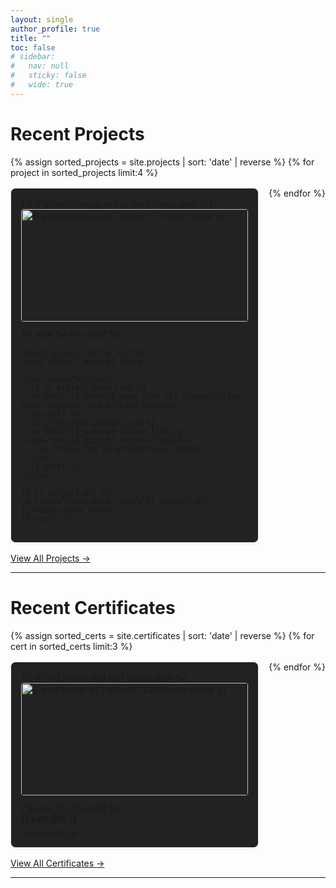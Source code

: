 ```yaml
---
layout: single
author_profile: true
title: ""
toc: false
# sidebar:
#   nav: null
#   sticky: false
#   wide: true 
---
```


<style>
/* .cards-grid {
  display: flex;
  flex-wrap: wrap;
  gap: 1.5rem;
  margin: 1.5rem 0;
} */

.cards-grid {
  display: flex;
  flex-wrap: wrap;
  gap: 1rem;
  margin: 1rem 0;
  justify-content: space-between;
}

/* .card {
  background: #222;
  border: 1px solid #eee;
  border-radius: 0.5rem;
  box-shadow: 0 2px 4px rgba(0,0,0,0.06);
  padding: 1rem;
  width: 100%;
  max-width: 290px;
  box-sizing: border-box;
  transition: transform 0.2s ease;
  display: flex;
  flex-direction: column;
} */

.card {
  background: #222;
  border: 1px solid #eee;
  border-radius: 0.5rem;
  box-shadow: 0 2px 4px rgba(0,0,0,0.06);
  padding: 1rem;
  flex: 1 1 280px;
  min-width: 240px;
  max-width: 1fr;
  box-sizing: border-box;
  transition: transform 0.2s ease;
  display: flex;
  flex-direction: column;
  justify-content: space-between;
}

.card:hover {
  transform: translateY(-4px);
}
.card img {
  width: 100%;
  height: 180px;
  object-fit: cover;
  border-radius: 0.25rem;
  margin-bottom: 0.75rem;
}
.card h3 {
  margin-top: 0;
  margin-bottom: 0.5rem;
  /* font-size: 1.1rem; */
  font-size: 0.85rem;
}
.card p {
  margin: 0;
  flex-grow: 1;
  font-size: 0.70rem;
}

/* .card .buttons {
  display: flex;
  gap: 0.5rem;
  margin-bottom: 0.75rem;
  margin-top: 0.75rem;
  flex-wrap: wrap;
} */
.card .buttons {
  display: flex;
  gap: 0.5rem;
  flex-wrap: wrap;
  margin-bottom: 0.75rem;
  justify-content: flex-start;
}
.card .button-demo,
.card .button-github {
  flex: 1 1 auto;
  max-width: calc(50% - 0.25rem);
  text-align: center;
  white-space: nowrap;
}

.card .button-demo {
  background-color: #007acc;
  color: white;
  padding: 0.4rem 0.8rem;
  border-radius: 0.25rem;
  text-decoration: none;
  font-size: 0.55rem;
}
.card .button-demo:hover {
  background-color: #005fa3;
}
.card .button-github {
  background-color: #333;
  color: white;
  padding: 0.4rem 0.8rem;
  border-radius: 0.25rem;
  text-decoration: none;
  font-size: 0.55rem;
  display: flex;
  align-items: center;
  justify-content: center;
}


.card .button-github i {
  margin-right: 0.3rem;
}

.card .learn-more {
  font-weight: bold;
  font-size: 0.55rem;
  margin-top: auto;
}

.page {
  /* display: block; */
  padding-right: 0 !important;
}

</style>


# Recent Projects

<div class="cards-grid">
  {% assign sorted_projects = site.projects | sort: 'date' | reverse %}
  {% for project in sorted_projects limit:4 %}
  <div class="card">
    {% if project.image and project.image.path %}
      <img src="{{ project.image.path }}" alt="{{ project.image.alt | default: 'Project image' }}" />
    {% else %}
      <!-- <img src="https://via.placeholder.com/320x180?text=No+Image" alt="No image available" /> -->
    {% endif %}

    <h3>{{ project.title }}</h3>
    <p>{{ project.excerpt }}</p>

    <div class="buttons">
      {% if project.demo_link %}
      <a href="{{ project.demo_link }}" class="button-demo" target="_blank">Live Demo</a>
      {% endif %}
      {% if project.github_link %}
      <a href="{{ project.github_link }}" class="button-github" target="_blank">
        <i class="fab fa-github"></i> GitHub
      </a>
      {% endif %}
    </div>

    {% if project.url %}
    <a class="learn-more" href="{{ project.url }}">Learn more →</a>
    {% endif %}
  </div>
  {% endfor %}
</div>

<p><a href="/projects/" class="button">View All Projects →</a></p>

***

# Recent Certificates

<div class="cards-grid">
  {% assign sorted_certs = site.certificates | sort: 'date' | reverse %}
  {% for cert in sorted_certs limit:3 %}
  <div class="card">
    <a href="{{ cert.link }}" target="_blank">
      {% if cert.image and cert.image.path %}
        <img src="{{ cert.image.path }}" alt="{{ cert.image.alt | default: 'Certificate image' }}" />
      {% else %}
        <!-- <img src="https://via.placeholder.com/320x180?text=No+Image" alt="No image available" /> -->
      {% endif %}
      <h3>{{ cert.title }}</h3>
      <p>{{ cert.excerpt }}</p>
    </a>
  </div>
  {% endfor %}
</div>

<p><a href="/certificates/" class="button">View All Certificates →</a></p>

<hr />